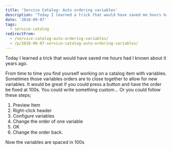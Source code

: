 ```yaml
---
title: 'Service Catalog: Auto ordering variables'
description: "Today I learned a trick that would have saved me hours had I known about it years ago.\r\n\r\nFrom time to time you find yourself working on a catalog item with ..."
date: '2018-09-07'
tags:
  - service-catalog
redirectFrom:
  - /service-catalog-auto-ordering-variables/
  - /p/2018-09-07-service-catalog-auto-ordering-variables/
---
```


<!--StartFragment-->

Today I learned a trick that would have saved me hours had I known about it years ago.

From time to time you find yourself working on a catalog item with variables. Sometimes those variables orders are to close together to allow for new variables. It would be great if you could press a button and have the order be fixed at 100s. You could write something custom... Or you could follow these steps;

1. Preview Item
2. Right-click header
3. Configure variables
4. Change the order of one variable
5. OK
6. Change the order back.

Now the variables are spaced in 100s

<!--EndFragment-->